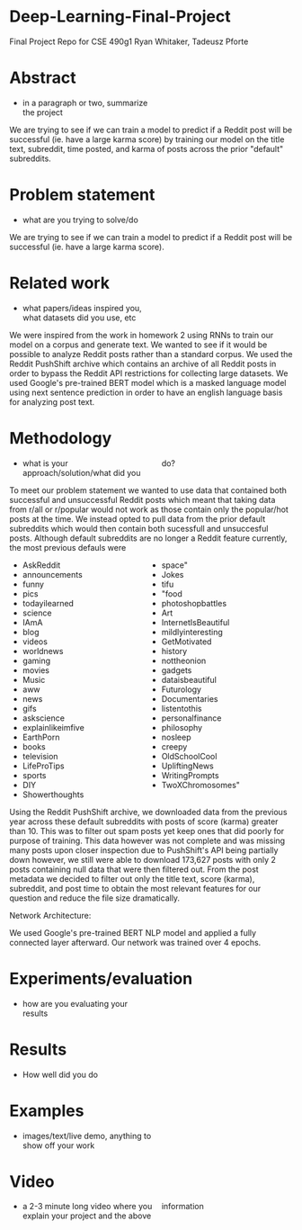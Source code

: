 # Deep-Learning-Final-Project
Final Project Repo for CSE 490g1
Ryan Whitaker, Tadeusz Pforte

# Abstract
- in a paragraph or two, summarize the project


We are trying to see if we can train a model to predict if a Reddit post will be successful (ie. have a large karma score) by training our model on the title text, subreddit, time posted, and karma of posts across the prior "default" subreddits. 

# Problem statement 
- what are you trying to solve/do

We are trying to see if we can train a model to predict if a Reddit post will be successful (ie. have a large karma score).

# Related work 
- what papers/ideas inspired you, what datasets did you use, etc

We were inspired from the work in homework 2 using RNNs to train our model on a corpus and generate text. We wanted to see if it would be possible to analyze Reddit posts rather than a standard corpus. We used the Reddit PushShift archive which contains an archive of all Reddit posts in order to bypass the Reddit API restrictions for collecting large datasets. We used Google's pre-trained BERT model which is a masked language model using next sentence prediction in order to have an english language basis for analyzing post text. 

# Methodology 
- what is your approach/solution/what did you do?

To meet our problem statement we wanted to use data that contained both successful and unsuccessful Reddit posts which meant that taking data from r/all or r/popular would not work as those contain only the popular/hot posts at the time. We instead opted to pull data from the prior default subreddits which would then contain both sucessfull and unsuccesful posts. Although default subreddits are no longer a Reddit feature currently, the most previous defauls were 

<style> 
  ul {
    columns: 4;
    -webkit-columns: 2;
    -moz-columns: 2;
  }
</style>
<ul>  
      <li>AskReddit</li>
      <li>announcements</li>
      <li>funny</li>
      <li>pics</li>
      <li>todayilearned</li>
      <li>science</li>
      <li>IAmA</li><li>blog</li>
      <li>videos</li>
      <li>worldnews</li>
      <li>gaming</li>
      <li>movies</li>
      <li>Music</li>
      <li>aww</li>
      <li>news</li>
      <li>gifs</li>
      <li>askscience</li>
      <li>explainlikeimfive</li>
      <li>EarthPorn</li>
      <li>books</li>
      <li>television</li>
      <li>LifeProTips</li>
      <li>sports</li>
      <li>DIY</li>
      <li>Showerthoughts</li>
      <li>space"</li>
      <li>Jokes</li>
      <li>tifu</li>
      <li>"food</li>
      <li>photoshopbattles</li>
      <li>Art</li>
      <li>InternetIsBeautiful</li>
      <li>mildlyinteresting</li>
      <li>GetMotivated</li>
      <li>history</li>
      <li>nottheonion</li>
      <li>gadgets</li>
      <li>dataisbeautiful</li>
      <li>Futurology</li>
      <li>Documentaries</li>
      <li>listentothis</li>
      <li>personalfinance</li>
      <li>philosophy</li>
      <li>nosleep</li>
      <li>creepy</li>
      <li>OldSchoolCool</li>
      <li>UpliftingNews</li>
      <li>WritingPrompts</li>
      <li>TwoXChromosomes"
</ul>

Using the Reddit PushShift archive, we downloaded data from the previous year across these default subreddits with posts of score (karma) greater than 10. This was to filter out spam posts yet keep ones that did poorly for purpose of training. This data however was not complete and was missing many posts upon closer inspection due to PushShift's API being partially down however, we still were able to download 173,627 posts with only 2 posts containing null data that were then filtered out. From the post metadata we decided to filter out only the title text, score (karma), subreddit, and post time to obtain the most relevant features for our question and reduce the file size dramatically. 

Network Architecture: 

We used Google's pre-trained BERT NLP model and applied a fully connected layer afterward. Our network was trained over 4 epochs.

# Experiments/evaluation 
- how are you evaluating your results
# Results 
- How well did you do
# Examples 
- images/text/live demo, anything to show off your work
# Video 
- a 2-3 minute long video where you explain your project and the above information
